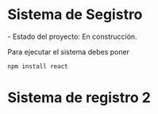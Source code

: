 <h1> Sistema de Segistro </h1>
- Estado del proyecto: En construcción.

Para ejecutar el sistema debes poner

```npm install react```

<h1> Sistema de registro 2 </h1>
